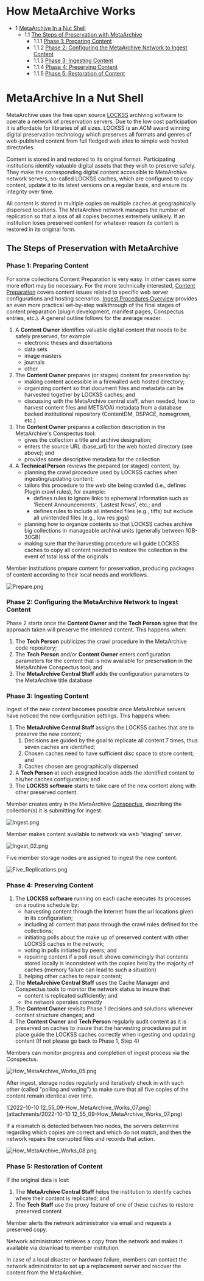 How MetaArchive Works
=====================


* 1 [MetaArchive In a Nut Shell](#HowMetaArchiveWorks-trueMetaArchiveInaNutShell)
	+ 1.1 [The Steps of Preservation with MetaArchive](#HowMetaArchiveWorks-TheStepsofPreservationwithMetaArchive)
		- 1.1.1 [Phase 1: Preparing Content](#HowMetaArchiveWorks-Phase1:PreparingContent)
		- 1.1.2 [Phase 2: Configuring the MetaArchive Network to Ingest Content](#HowMetaArchiveWorks-Phase2:ConfiguringtheMetaArchiveNetworktoIngestContent)
		- 1.1.3 [Phase 3: Ingesting Content](#HowMetaArchiveWorks-Phase3:IngestingContent)
		- 1.1.4 [Phase 4: Preserving Content](#HowMetaArchiveWorks-Phase4:PreservingContent)
		- 1.1.5 [Phase 5: Restoration of Content](#HowMetaArchiveWorks-Phase5:RestorationofContent)


MetaArchive In a Nut Shell
======================================================================================================================================================================================================================================================================================================================================================================================================================================================================================================================================================================================================================================================================================================================================================

MetaArchive uses the free open source  [LOCKSS](/public-documentation/MetaArchive-Cooperative/Knowledge-Base/LOCKSS) archiving software to operate a network of preservation servers. Due to the low cost participation it is affordable for libraries of all sizes. LOCKSS is an ACM award winning digital preservation technology which preserves all formats and genres of web-published content from full fledged web sites to simple web hosted directories.

Content is stored in and restored to its original format. Participating institutions identify valuable digital assets that they wish to preserve safely. They make the corresponding digital content accessible to MetaArchive network servers, so-called LOCKSS caches, which are configured to copy content, update it to its latest versions on a regular basis, and ensure its integrity over time.

All content is stored in multiple copies on multiple caches at geographically dispersed locations. The MetaArchive network manages the number of replication so that a loss of all copies becomes extremely unlikely. If an institution loses preserved content for whatever reason its content is restored in its original form.

The Steps of Preservation with MetaArchive
------------------------------------------

### Phase 1: Preparing Content

For some collections Content Preparation is very easy. In other cases some more effort may be necessary. For the more technically interested, [Content Preparation](https://wiki.metaarchive.org/metawiki/index.php/DDPContentPreparation "DDPContentPreparation") covers content issues related to specific web server configurations and hosting scenarios. [Ingest Procedures Overview](https://wiki.metaarchive.org/metawiki/index.php/MetaArchive_Ingest_Procedures_Overview "MetaArchive Ingest Procedures Overview") provides an even more practical set-by-step walkthrough of the final stages of content preparation (plugin development, manifest pages, Conspectus entries, etc.). A general outline follows for the average reader.

1. A **Content Owner** identifies valuable digital content that needs to be safely preserved, for example:
	* electronic theses and dissertations
	* data sets
	* image masters
	* journals
	* other
2. The **Content Owner** prepares (or stages) content for preservation by:
	* making content accessible in a firewalled web hosted directory;
	* organizing content so that document files and metadata can be harvested together by LOCKSS caches; and
	* discussing with the MetaArchive central staff, when needed, how to harvest content files and METS/OAI metadata from a database backed institutional repository (ContentDM, DSPACE, homegrown, etc.)
3. The **Content Owner** prepares a collection description in the MetaArchive's Conspectus tool:
	* gives the collection a title and archive designation;
	* enters the source URL (base\_url) for the web hosted directory (see above); and
	* provides some descriptive metadata for the collection
4. A **Technical Person** reviews the prepared (or staged) content, by:
	* planning the crawl procedure used by LOCKSS caches when ingesting/updating content;
	* tailors this procedure to the web site being crawled (i.e., defines Plugin crawl rules), for example:
		+ defines rules to ignore links to ephemeral information such as 'Recent Announcements', 'Lastest News', etc.; and
		+ defines rules to include all intended files (e.g., tiffs) but exclude all unintended files (e.g., low res jpgs)
	* planning how to organize contents so that LOCKSS caches archive big collections in manageable archival units (generally between 1GB-30GB)
	* making sure that the harvesting procedure will guide LOCKSS caches to copy all content needed to restore the collection in the event of total loss of the originals

Member institutions prepare content for preservation, producing packages of content according to their local needs and workflows.

![Prepare.png](attachments/Prepare.png)

  


### Phase 2: Configuring the MetaArchive Network to Ingest Content

Phase 2 starts once the **Content Owner** and the **Tech Person** agree that the approach taken will preserve the intended content. This happens when:

1. The **Tech Person** publicizes the crawl procedure in the MetaArchive code repository;
2. The **Tech Person** and/or **Content Owner** enters configuration parameters for the content that is now available for preservation in the MetaArchive Conspectus tool; and
3. The **MetaArchive Central Staff** adds the configuration parameters to the MetaArchive title database

### Phase 3: Ingesting Content

Ingest of the new content becomes possible once MetaArchive servers have noticed the new configuration settings. This happens when:

1. The **MetaArchive Central Staff** assigns the LOCKSS caches that are to preserve the new content;
	1. Decisions are guided by the goal to replicate all content 7 times, thus seven caches are identified;
	2. Chosen caches need to have sufficient disc space to store content; and
	3. Caches chosen are geographically dispersed
2. A **Tech Person** at each assigned location adds the identified content to his/her caches configuration; and
3. The **LOCKSS software** starts to take care of the new content along with other preserved content.

Member creates entry in the MetaArchive [Conspectus](/public-documentation/MetaArchive-Cooperative/Knowledge-Base/Conspectus), describing the collection(s) it is submitting for ingest.

![Ingest.png](attachments/Ingest.png)

  


Member makes content available to network via web “staging” server.

![Ingest_02.png](attachments/Ingest_02.png)

  


Five member storage nodes are assigned to ingest the new content.

![Five_Replications.png](attachments/Five_Replications.png)

### Phase 4: Preserving Content

1. The **LOCKSS software** running on each cache executes its processes on a routine schedule by:
	* harvesting content through the Internet from the url locations given in its configuration;
	* including all content that pass through the crawl rules defined for the collections;
	* initiating polls about the make up of preserved content with other LOCKSS caches in the network;
	* voting in polls initiated by peers; and
	* repairing content if a poll result shows convincingly that contents stored locally is inconsistent with the copies held by the majority of caches (memory failure can lead to such a situation)
	1. helping other caches to repair content;
2. The **MetaArchive Central Staff** uses the Cache Manager and Conspectus tools to monitor the network status to insure that:
	* content is replicated sufficiently; and
	* the network operates correctly
3. The **Content Owner** revisits Phase 1 decisions and solutions whenever content structure changes; and
4. The **Content Owner** and **Tech Person** regularly audit content as it is preserved on caches to insure that the harvesting procedures put in place guide the LOCKSS caches correctly when ingesting and updating content (If not please go back to Phase 1, Step 4)

Members can monitor progress and completion of ingest process via the Conspectus.

![How_MetaArchive_Works_05.png](attachments/How_MetaArchive_Works_05.png)

  


After ingest, storage nodes regularly and iteratively check in with each other (called "polling and voting") to make sure that all five copies of the content remain identical over time.

![2022-10-10 12_55_09-How_MetaArchive_Works_07.png](attachments/2022-10-10 12_55_09-How_MetaArchive_Works_07.png)

  


If a mismatch is detected between two nodes, the servers determine regarding which copies are correct and which do not match, and then the network repairs the corrupted files and records that action.

![How_MetaArchive_Works_08.png](attachments/How_MetaArchive_Works_08.png)

  


### Phase 5: Restoration of Content

If the original data is lost:

1. The **MetaArchive Central Staff** helps the institution to identify caches where their content is replicated; and
2. The **Tech Staff** use the proxy feature of one of these caches to restore preserved content

Member alerts the network administrator via email and requests a preserved copy.

Network administrator retrieves a copy from the network and makes it available via download to member institution.

In case of a local disaster or hardware failure, members can contact the network administrator to set up a replacement server and recover the content from the MetaArchive.

  


